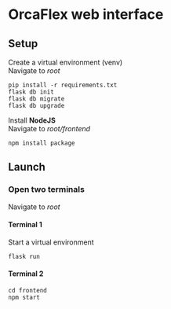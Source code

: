 # OrcaFlex web interface

## Setup

Create a virtual environment (venv)  
Navigate to *root*  

```
pip install -r requirements.txt
flask db init
flask db migrate
flask db upgrade
```

Install **NodeJS**  
Navigate to *root/frontend*  

```
npm install package
```

## Launch

### Open two terminals

Navigate to *root*

#### Terminal 1
Start a virtual environment
```
flask run
```

#### Terminal 2
```
cd frontend
npm start
```
